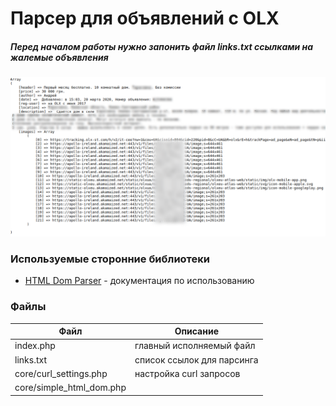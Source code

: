 # Парсер для объявлений с OLX 

 ##### Перед началом работы нужно запонить файл links.txt ссылками на жалемые объявления
 ![Image alt](https://github.com/kryku/olx-parser/raw/master/result.png)


### Используемые сторонние библиотеки
* [HTML Dom Parser](https://simplehtmldom.sourceforge.io/) - документация по использованию


### Файлы


| Файл | Описание |
| ------ | ------ |
| index.php | главный исполняемый файл |
| links.txt | список ссылок для парсинга |
| core/curl_settings.php | настройка curl запросов|
| core/simple_html_dom.php |  |
